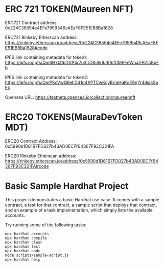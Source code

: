 # ERC 721 TOKEN(Maureen NFT)
ERC721 Contract address: 0x224C36554e4EFe7959549cAEaF8FE51EB8Ba1628

ERC721 Rinkeby Etherscan address: https://rinkeby.etherscan.io/address/0x224C36554e4EFe7959549cAEaF8FE51EB8Ba1628#code

IPFS link containing metadata for token1: https://ipfs.io/ipfs/QmSHxQ1bDGP4r7u3DDKiSk9JRRifCMFEeWnJiFBZi58bFb

IPFS link containing metadata for token2: https://ipfs.io/ipfs/QmPScVwQ6ehDd1o4XPTCwKcyBrraHqKdE9qYr4dsjaSaEk

Opensea URL: https://testnets.opensea.io/collection/maureennft

# ERC20 TOKENS(MauraDevToken MDT)

ERC20 Contract Address: 0x5990d1D81B7FD027b43AD0ECFf64367F93C321FA

ERC20 Rinkeby Etherscan address: https://rinkeby.etherscan.io/address/0x5990d1D81B7FD027b43AD0ECFf64367F93C321FA#code

# Basic Sample Hardhat Project

This project demonstrates a basic Hardhat use case. It comes with a sample contract, a test for that contract, a sample script that deploys that contract, and an example of a task implementation, which simply lists the available accounts.

Try running some of the following tasks:

```shell
npx hardhat accounts
npx hardhat compile
npx hardhat clean
npx hardhat test
npx hardhat node
node scripts/sample-script.js
npx hardhat help
```

